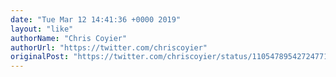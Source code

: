 ```yaml
---
date: "Tue Mar 12 14:41:36 +0000 2019"
layout: "like"
authorName: "Chris Coyier"
authorUrl: "https://twitter.com/chriscoyier"
originalPost: "https://twitter.com/chriscoyier/status/1105478954272477184"
---
```

